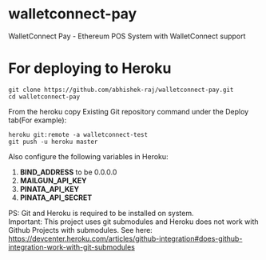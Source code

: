 # walletconnect-pay

WalletConnect Pay - Ethereum POS System with WalletConnect support

# For deploying to Heroku

```
git clone https://github.com/abhishek-raj/walletconnect-pay.git
cd walletconnect-pay
```

From the heroku copy Existing Git repository command under the Deploy tab(For example):
```
heroku git:remote -a walletconnect-test
git push -u heroku master
```

Also configure the following variables in Heroku:
1. __BIND_ADDRESS__ to be 0.0.0.0
2. __MAILGUN_API_KEY__
3. __PINATA_API_KEY__
4. __PINATA_API_SECRET__

PS: Git and Heroku is required to be installed on system.  
Important: This project uses git submodules and Heroku does not work with Github Projects with submodules. See here: https://devcenter.heroku.com/articles/github-integration#does-github-integration-work-with-git-submodules 